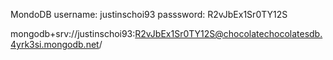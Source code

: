 MondoDB 
username: justinschoi93
passsword: R2vJbEx1Sr0TY12S

mongodb+srv://justinschoi93:R2vJbEx1Sr0TY12S@chocolatechocolatesdb.4yrk3si.mongodb.net/